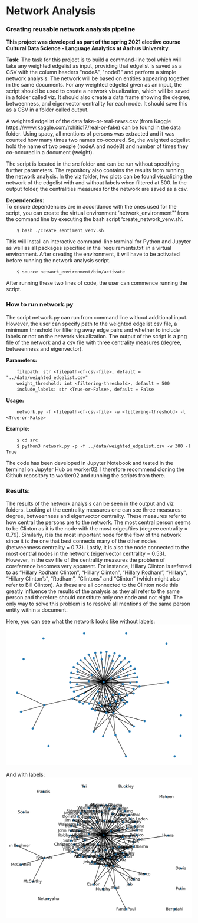 # Network Analysis
### Creating reusable network analysis pipeline
**This project was developed as part of the spring 2021 elective course Cultural Data Science - Language Analytics at Aarhus University.** <br>

__Task:__ The task for this project is to build a command-line tool which will take any weighted edgelist as input, providing that edgelist is saved 
as a CSV with the column headers "nodeA", "nodeB" and perform a simple network analysis. The network will be based on entities appearing together in 
the same documents. For any weighted edgelist given as an input, the script should be used to create a network visualization, which will be saved in 
a folder called viz. It should also create a data frame showing the degree, betweenness, and eigenvector centrality for each node. It should save this 
as a CSV in a folder called output. <br>

A weighted edgelist of the data fake-or-real-news.csv (from Kaggle https://www.kaggle.com/rchitic17/real-or-fake) can be found in the data folder.
Using spacy, all mentions of persons was extracted and it was counted how many times two names co-occured. 
So, the weighted edgelist hold the name of two people (nodeA and nodeB) and number of times they co-occured in a document (weight).

The script is located in the src folder and can be run without specifying further parameters. 
The repository also contains the results from running the network analysis. 
In the viz folder, two plots can be found visualizing the network of the edgelist with and without labels when filtered at 500. 
In the output folder, the centralities measures for the network are saved as a csv. <br> 

__Dependencies:__ <br>
To ensure dependencies are in accordance with the ones used for the script, you can create the virtual environment ‘network_environment"’ from the command line by executing the bash script ‘create_network_venv.sh’. 
```
    $ bash ./create_sentiment_venv.sh
```
This will install an interactive command-line terminal for Python and Jupyter as well as all packages specified in the ‘requirements.txt’ in a virtual environment. 
After creating the environment, it will have to be activated before running the network analysis script.
```    
    $ source network_environment/bin/activate
```
After running these two lines of code, the user can commence running the script. <br>

### How to run network.py <br>
The script network.py can run from command line without additional input. 
However, the user can specify path to the weighted edgelist csv file, a minimum threshold for filtering away edge pairs and 
whether to include labels or not on the network visualization.
The output of the script is a png file of the network and a csv file with three centrality measures (degree, betweenness and eigenvector).

__Parameters:__ <br>
```
    filepath: str <filepath-of-csv-file>, default = "../data/weighted_edgelist.csv"
    weight_threshold: int <filtering-threshold>, default = 500
    include_labels: str <True-or-False>, default = False

```
    
__Usage:__ <br>
```
    network.py -f <filepath-of-csv-file> -w <filtering-threshold> -l <True-or-False>
```
    
__Example:__ <br>
```
    $ cd src
    $ python3 network.py -p -f ../data/weighted_edgelist.csv -w 300 -l True

```

The code has been developed in Jupyter Notebook and tested in the terminal on Jupyter Hub on worker02. I therefore recommend cloning the Github repository to worker02 and running the scripts from there. 

### Results:
The results of the network analysis can be seen in the output and viz folders. Looking at the centrality measures one can see three measures: degree, betweenness and eigenvector centrality. These measures refer to how central the persons are to the network. The most central person seems to be Clinton as it is the node with the most edges/ties (degree centrality = 0.79). Similarly, it is the most important node for the flow of the network since it is the one that best connects many of the other nodes (betweenness centrality = 0.73). Lastly, it is also the node connected to the most central nodes in the network (eigenvector centrality = 0.53). <br>
However, in the csv file of the centrality measures the problem of coreference becomes very apparent. For instance, Hillary Clinton is referred to as “Hillary Rodham Clinton”, “Hillary Clinton”, “Hillary Rodham”, “Hillary”, “Hillary Clinton’s”, “Rodham”, “Clintons” and “Clinton” (which might also refer to Bill Clinton). As these are all connected to the Clinton node this greatly influence the results of the analysis as they all refer to the same person and therefore should constitute only one node and not eight. The only way to solve this problem is to resolve all mentions of the same person entity within a document. <br>

Here, you can see what the network looks like without labels:
![alt text](https://github.com/miemartinez/NetworkAnalysis/blob/main/viz/network.png?raw=true)

And with labels:
![alt text](https://github.com/miemartinez/NetworkAnalysis/blob/main/viz/network_w_labels.png?raw=true)

